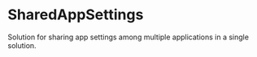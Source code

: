 # SharedAppSettings
Solution for sharing app settings among multiple applications in a single solution.
